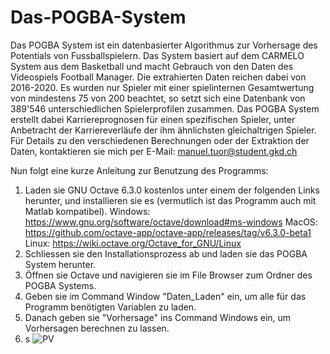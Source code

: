 # Das-POGBA-System
Das POGBA System ist ein datenbasierter Algorithmus zur Vorhersage des Potentials von Fussballspielern. Das System basiert auf dem CARMELO System aus dem Basketball und macht Gebrauch von den Daten des Videospiels Football Manager. Die extrahierten Daten reichen dabei von 2016-2020. Es wurden nur Spieler mit einer spielinternen Gesamtwertung von mindestens 75 von 200 beachtet, so setzt sich eine Datenbank von 389'546 unterschiedlichen Spielerprofilen zusammen. Das POGBA System erstellt dabei Karriereprognosen für einen spezifischen Spieler, unter Anbetracht der Karriereverläufe der ihm ähnlichsten gleichaltrigen Spieler.
Für Details zu den verschiedenen Berechnungen oder der Extraktion der Daten, kontaktieren sie mich per E-Mail: manuel.tuor@student.gkd.ch

Nun folgt eine kurze Anleitung zur Benutzung des Programms:
1. Laden sie GNU Octave 6.3.0 kostenlos unter einem der folgenden Links herunter, und installieren sie es (vermutlich ist das Programm auch mit Matlab kompatibel).
   Windows: https://www.gnu.org/software/octave/download#ms-windows
   MacOS: https://github.com/octave-app/octave-app/releases/tag/v6.3.0-beta1
   Linux: https://wiki.octave.org/Octave_for_GNU/Linux
2. Schliessen sie den Installationsprozess ab und laden sie das POGBA System herunter.
3. Öffnen sie Octave und navigieren sie im File Browser zum Ordner des POGBA Systems.
4. Geben sie im Command Window "Daten_Laden" ein, um alle für das Programm benötigten Variablen zu laden.
5. Danach geben sie "Vorhersage" ins Command Windows ein, um Vorhersagen berechnen zu lassen.
6. s
![PV](https://user-images.githubusercontent.com/91838413/138591938-bd2abd7a-2218-45f2-89a2-194c3c6fb25d.png)

